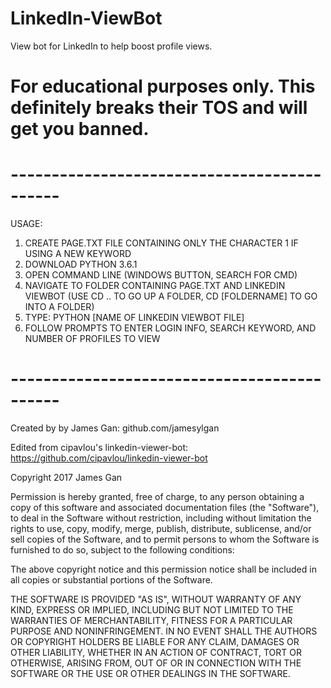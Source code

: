 # LinkedIn-ViewBot
View bot for LinkedIn to help boost profile views.

# For educational purposes only. This definitely breaks their TOS and will get you banned.

# --------------------------------------------
USAGE:
1. CREATE PAGE.TXT FILE CONTAINING ONLY THE CHARACTER 1 IF USING A NEW KEYWORD
2. DOWNLOAD PYTHON 3.6.1
3. OPEN COMMAND LINE (WINDOWS BUTTON, SEARCH FOR CMD)
4. NAVIGATE TO FOLDER CONTAINING PAGE.TXT AND LINKEDIN VIEWBOT (USE CD .. TO GO UP A FOLDER, CD [FOLDERNAME] TO GO INTO A FOLDER)
5. TYPE: PYTHON [NAME OF LINKEDIN VIEWBOT FILE]
6. FOLLOW PROMPTS TO ENTER LOGIN INFO, SEARCH KEYWORD, AND NUMBER OF PROFILES TO VIEW
# --------------------------------------------

Created by by James Gan: github.com/jamesylgan

Edited from cipavlou's linkedin-viewer-bot: https://github.com/cipavlou/linkedin-viewer-bot

Copyright 2017 James Gan

Permission is hereby granted, free of charge, to any person obtaining a copy of this software and associated documentation files (the "Software"), to deal in the Software without restriction, including without limitation the rights to use, copy, modify, merge, publish, distribute, sublicense, and/or sell copies of the Software, and to permit persons to whom the Software is furnished to do so, subject to the following conditions:

The above copyright notice and this permission notice shall be included in all copies or substantial portions of the Software.

THE SOFTWARE IS PROVIDED "AS IS", WITHOUT WARRANTY OF ANY KIND, EXPRESS OR IMPLIED, INCLUDING BUT NOT LIMITED TO THE WARRANTIES OF MERCHANTABILITY, FITNESS FOR A PARTICULAR PURPOSE AND NONINFRINGEMENT. IN NO EVENT SHALL THE AUTHORS OR COPYRIGHT HOLDERS BE LIABLE FOR ANY CLAIM, DAMAGES OR OTHER LIABILITY, WHETHER IN AN ACTION OF CONTRACT, TORT OR OTHERWISE, ARISING FROM, OUT OF OR IN CONNECTION WITH THE SOFTWARE OR THE USE OR OTHER DEALINGS IN THE SOFTWARE.
